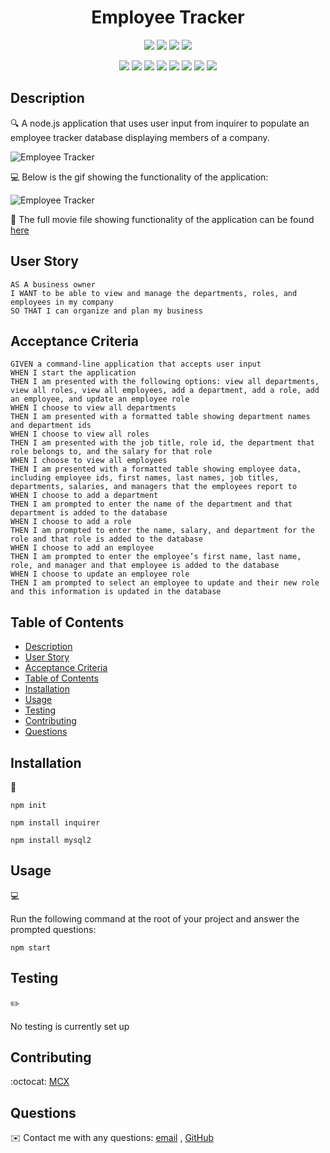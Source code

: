 
<h1 align="center">Employee Tracker </h1>
  
<p align="center">
    <img src="https://img.shields.io/github/repo-size/Mcnoor/Challenge-Module12-BC" />
    <img src="https://img.shields.io/github/languages/top/Mcnoor/Challenge-Module12-BC"  />
    <img src="https://img.shields.io/github/issues/Mcnoor/Challenge-Module12-BC" />
    <img src="https://img.shields.io/github/last-commit/Mcnoor/Challenge-Module12-BC" >
</p>
  
<p align="center">
    <img src="https://img.shields.io/badge/Javascript-yellow" />
    <img src="https://img.shields.io/badge/jQuery-blue"  />
    <img src="https://img.shields.io/badge/-node.js-green" />
    <img src="https://img.shields.io/badge/-inquirer-red" >
    <img src="https://img.shields.io/badge/-screencastify-lightgrey" />
    <img src="https://img.shields.io/badge/-json-orange" />
    <img src="https://img.shields.io/badge/mySQL-blue"  />
    <img src="https://img.shields.io/badge/inquirer-green" />
</p>
   
## Description

🔍 A node.js application that uses user input from inquirer to populate an employee tracker database displaying members of a company.

![ Employee Tracker](https://raw.githubusercontent.com/Mcnoor/Challenge-Module12-BC/main/Media/Screen%20Shot%202022-06-15%20at%2010.27.59%20PM.png)
  
💻 Below is the gif showing the functionality of the application:
  
![ Employee Tracker](./assets/empfdsfloyee-tracker.gif)
  
🎥 The full movie file showing functionality of the application can be found [here](https://watch.screencastify.com/v/LYjd8Qfcxtl2E2L51UlO) 
  
## User Story
  
```
AS A business owner
I WANT to be able to view and manage the departments, roles, and employees in my company
SO THAT I can organize and plan my business
```
  
## Acceptance Criteria
  
``` 
GIVEN a command-line application that accepts user input
WHEN I start the application
THEN I am presented with the following options: view all departments, view all roles, view all employees, add a department, add a role, add an employee, and update an employee role
WHEN I choose to view all departments
THEN I am presented with a formatted table showing department names and department ids
WHEN I choose to view all roles
THEN I am presented with the job title, role id, the department that role belongs to, and the salary for that role
WHEN I choose to view all employees
THEN I am presented with a formatted table showing employee data, including employee ids, first names, last names, job titles, departments, salaries, and managers that the employees report to
WHEN I choose to add a department
THEN I am prompted to enter the name of the department and that department is added to the database
WHEN I choose to add a role
THEN I am prompted to enter the name, salary, and department for the role and that role is added to the database
WHEN I choose to add an employee
THEN I am prompted to enter the employee’s first name, last name, role, and manager and that employee is added to the database
WHEN I choose to update an employee role
THEN I am prompted to select an employee to update and their new role and this information is updated in the database 
```
  
## Table of Contents
- [Description](#description)
- [User Story](#user-story)
- [Acceptance Criteria](#acceptance-criteria)
- [Table of Contents](#table-of-contents)
- [Installation](#installation)
- [Usage](#usage)
- [Testing](#testing)
- [Contributing](#contributing)
- [Questions](#questions)

## Installation
💾   
  
`npm init`
  
`npm install inquirer`

`npm install mysql2`

  
## Usage
💻   
  
Run the following command at the root of your project and answer the prompted questions:
  
`npm start`

## Testing
✏️

No testing is currently set up

## Contributing
:octocat: [MCX](https://github.com/mcnoor)

## Questions
✉️ Contact me with any questions: [email](mailto:mcnoor@gmail.com) , [GitHub]((https://github.com/Mcnoor/Challenge-Module12-BC/))<br />
